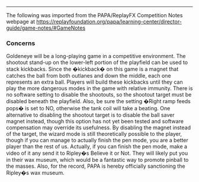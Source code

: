 ***
The following was imported from the PAPA/ReplayFX Competition Notes webpage at https://replayfoundation.org/papa/learning-center/director-guide/game-notes/#GameNotes

### Concerns
            
Goldeneye will be a long-playing game in a competitive environment. The shootout stand-up on the lower-left portion of the playfield can be used to stack kickbacks. Since the �kickback� on this game is a magnet that catches the ball from both outlanes and down the middle, each one represents an extra ball. Players will build these kickbacks until they can play the more dangerous modes in the game with relative immunity. There is no software setting to disable the shootouts, so the shootout target must be disabled beneath the playfield. Also, be sure the setting �Right ramp feeds pops� is set to NO, otherwise the tank coil will take a beating. One alternative to disabling the shootout target is to disable the ball saver magnet instead, though this option has not yet been tested and software compensation may override its usefulness. By disabling the magnet instead of the target, the wizard mode is still theoretically possible to the player, though if you can manage to actually finish the pen mode, you are a better player than the rest of us. Actually, if you can finish the pen mode, make a video of it any send it to Ripley�s Believe it or Not. They will likely put you in their wax museum, which would be a fantastic way to promote pinball to the masses. Also, for the record, PAPA is hereby officially sanctioning the Ripley�s wax museum.
